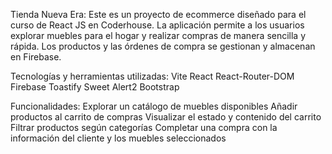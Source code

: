 Tienda Nueva Era:
Este es un proyecto de ecommerce diseñado para el curso de React JS en Coderhouse. La aplicación permite a los usuarios explorar  muebles para el hogar y realizar compras de manera sencilla y rápida. Los productos y las órdenes de compra se gestionan y almacenan en Firebase.

Tecnologías y herramientas utilizadas:
Vite
React
React-Router-DOM
Firebase
Toastify
Sweet Alert2
Bootstrap

Funcionalidades:
Explorar un catálogo de muebles disponibles
Añadir productos al carrito de compras
Visualizar el estado y contenido del carrito
Filtrar productos según categorías
Completar una compra con la información del cliente y los muebles seleccionados